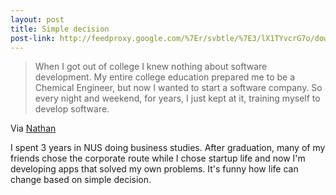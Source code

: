 ```yaml
---
layout: post
title: Simple decision
post-link: http://feedproxy.google.com/%7Er/svbtle/%7E3/lX1TYvcrG7o/downward
---
```

> When I got out of college I knew nothing about software development. My entire college education prepared me to be a Chemical Engineer, but now I wanted to start a software company. So every night and weekend, for years, I just kept at it, training myself to develop software.

  
Via [Nathan][0]

I spent 3 years in NUS doing business studies. After graduation, many of my friends chose the corporate route while I chose startup life and now I'm developing apps that solved my own problems. It's funny how life can change based on simple decision.


[0]: http://feedproxy.google.com/%7Er/svbtle/%7E3/lX1TYvcrG7o/downward
